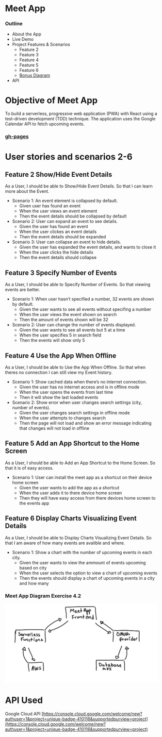 # Meet App
### Outline
- About the App
- Live Demo
- Project Features & Scenarios
  - Feature 2
  - Feature 3
  - Feature 4
  - Feature 5
  - Feature 6
  - [Bonus Diagram](https://github.com/vppelli/meet?tab=readme-ov-file#meet-app-diagram-exercise-42)
- API

# Objective of Meet App
To build a serverless, progressive web application (PWA) with React using a
test-driven development (TDD) technique. The application uses the Google
Calendar API to fetch upcoming events.
  
### [gh-pages](https://vppelli.github.io/meet/)

# User stories and scenarios 2-6

## Feature 2 Show/Hide Event Details
As a User, I should be able to Show/Hide Event Details. So that I can learn more about the Event.
- Scenario 1: An event element is collapsed by default.
  - Given user has found an event
  - When the user views an event element
  - Then the event details should be collapsed by default
- Scenario 2: User can expand an event to see details.
  - Given the user has found an event
  - When the user clickes an event details
  - Then the event details should be expanded
- Scenario 3: User can collapse an event to hide details.
  - Given the user has expanded the event details, and wants to close it
  - When the user clicks the hide details
  - Then the event details should collapse

## Feature 3 Specify Number of Events
As a User, I should be able to Specify Number of Events. So that viewing events are better.
- Scenario 1: When user hasn’t specified a number, 32 events are shown by default.
  - Given the user wants to see all events without specifing a number
  - When the user views the event shown on search
  - Then the amount of events shown will be 32
- Scenario 2: User can change the number of events displayed.
  - Given the user wants to see all events but 5 at a time
  - When the user specifies 5 in search field
  - Then the events will show only 5 

## Feature 4 Use the App When Offline
As a User, I should be able to Use the App When Offline. So that when theres no connection I can still view my Event history.
- Scenario 1: Show cached data when there’s no internet connection.
  - Given the user has no internet access and is in offline mode
  - When the user opens the events from last time
  - Then it will show the last loaded events
- Scenario 2: Show error when user changes search settings (city, number of events).
  - Given the user changes search settings in offline mode
  - When the user attempts to changes search
  - Then the page will not load and show an error message indicating that changes will not load in offline

## Feature 5 Add an App Shortcut to the Home Screen
As a User, I should be able to Add an App Shortcut to the Home Screen. So that it is of easy access.
- Scenario 1: User can install the meet app as a shortcut on their device home screen
  - Given the user wants to add the app as a shortcut
  - When the user adds it to there device home screen
  - Then they will have easy access from there devices home screen to the events app

## Feature 6 Display Charts Visualizing Event Details
As a User, I should be able to Display Charts Visualizing Event Details. So that I am aware of how many events are avalible and where.
- Scenario 1: Show a chart with the number of upcoming events in each city.
  - Given the user wants to view the ammount of events upcoming based on city
  - When the user selects the option to view a chart of upcoming events
  - Then the events should display a chart of upcoming events in a city and how many

### Meet App Diagram Exercise 4.2
![Meet App Diagram Image](./img/Meetapp-Diagram.jpg)

# API Used
Google Cloud API [https://console.cloud.google.com/welcome/new?authuser=1&project=unique-badge-410116&supportedpurview=project](https://console.cloud.google.com/welcome/new?authuser=1&project=unique-badge-410116&supportedpurview=project)
